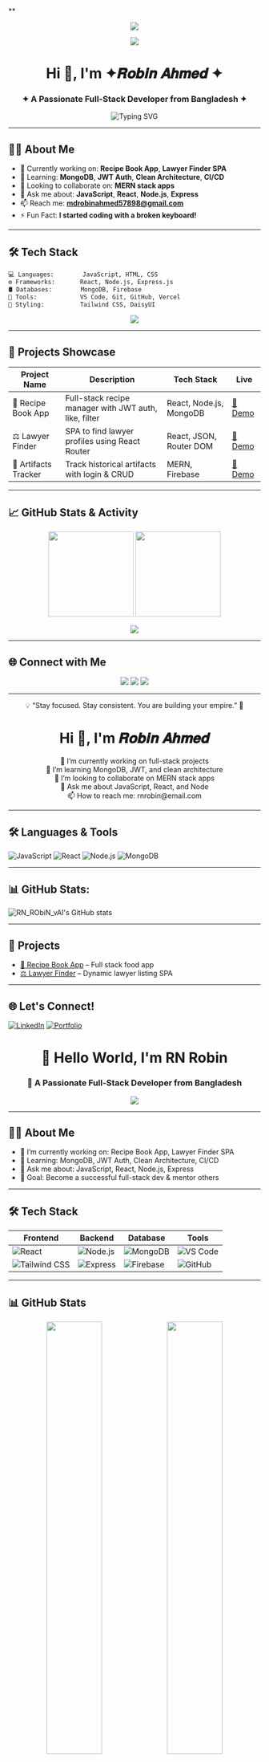 <!-- ✨ RN Robin Vai - GitHub Profile README ✨ -->**

<p align="center"> 
  <img src="https://i.ibb.co/jX4ntv0/240-F-789334120-4s5-Ne-IQWTLwy4rd-CJEBn2z-GLc-IEId5-L5.jpg" />
</p>
<p align="center"> 
  <img src="https://i.ibb.co/DPBypFw1/240-F-1230561665-yel-FQ0mi-B04-D37viaza-Nx-LD4s-Wbd-Tqc7.jpg" />
</p>


<h1 align="center">Hi 👋, I'm ✦𝑹𝒐𝒃𝒊𝒏 𝑨𝒉𝒎𝒆𝒅 ✦</h1>
<h3 align="center">✦ A Passionate Full-Stack Developer from Bangladesh ✦</h3>

<p align="center"> 
  <img src="https://readme-typing-svg.herokuapp.com?font=Fira+Code&duration=3000&pause=1000&color=00FFEA&center=true&width=435&lines=Self-taught+Developer;MERN+Stack+Enthusiast;Future+Millionaire💸" alt="Typing SVG" />
</p>

---

## 👨‍💻 About Me

- 🔭 Currently working on: **Recipe Book App**, **Lawyer Finder SPA**
- 🌱 Learning: **MongoDB**, **JWT Auth**, **Clean Architecture**, **CI/CD**
- 👯 Looking to collaborate on: **MERN stack apps**
- 💬 Ask me about: **JavaScript**, **React**, **Node.js**, **Express**
- 📫 Reach me: **mdrobinahmed57898@gmail.com**
- ⚡ Fun Fact: **I started coding with a broken keyboard!**

---

## 🛠️ Tech Stack

```bash
💻 Languages:        JavaScript, HTML, CSS
⚙️ Frameworks:       React, Node.js, Express.js
🛢️ Databases:        MongoDB, Firebase
🔧 Tools:            VS Code, Git, GitHub, Vercel
🎨 Styling:          Tailwind CSS, DaisyUI
```

<div align="center">
  <img src="https://i.ibb.co/XZGXdPFy/240-F-318606217-Hk8jo2-MVo-I33-SQOk-Yrf-OF929-J7-Jg-IP0-P.jpg" />
</div>

---

## 🚀 Projects Showcase

| Project Name | Description | Tech Stack | Live |
|--------------|-------------|------------|------|
| 🍲 Recipe Book App | Full-stack recipe manager with JWT auth, like, filter | React, Node.js, MongoDB | [🔗 Demo](https://recipebook.web.app) |
| ⚖️ Lawyer Finder | SPA to find lawyer profiles using React Router | React, JSON, Router DOM | [🔗 Demo](https://lawyerfinder.web.app) |
| 🗿 Artifacts Tracker | Track historical artifacts with login & CRUD | MERN, Firebase | [🔗 Demo](https://artifactstracker.web.app) |

---

## 📈 GitHub Stats & Activity

<p align="center">
  <img src="https://github-readme-stats.vercel.app/api?username=RN_RObiN_vAI&show_icons=true&theme=midnight-purple&count_private=true" height="170px"/>
  <img src="https://github-readme-streak-stats.herokuapp.com?user=RN_RObiN_vAI&theme=midnight-purple" height="170px"/>
</p>

<p align="center">
  <img src="https://github-readme-stats.vercel.app/api/top-langs/?username=RN_RObiN_vAI&layout=compact&theme=midnight-purple" />
</p>

---

## 🌐 Connect with Me

<p align="center">
  <a href="mailto:mdrobinahmed57898@gmail.com"><img src="https://img.shields.io/badge/Gmail-D14836?style=for-the-badge&logo=gmail&logoColor=white" /></a>
  <a href="https://linkedin.com/in/yourname"><img src="https://img.shields.io/badge/LinkedIn-0077B5?style=for-the-badge&logo=linkedin&logoColor=white" /></a>
  <a href="https://yourportfolio.com"><img src="https://img.shields.io/badge/Portfolio-000000?style=for-the-badge&logo=react&logoColor=white" /></a>
</p>

---

<p align="center">💡 “Stay focused. Stay consistent. You are building your empire.” 🏰</p>

<!-- End of README -->






<h1 align="center">Hi 👋, I'm 𝑹𝒐𝒃𝒊𝒏 𝑨𝒉𝒎𝒆𝒅 </h1>

<p align="center">
  🔭 I’m currently working on full-stack projects <br/>
  🌱 I’m learning MongoDB, JWT, and clean architecture <br/>
  👯 I’m looking to collaborate on MERN stack apps <br/>
  💬 Ask me about JavaScript, React, and Node <br/>
  📫 How to reach me: rnrobin@email.com <br/>
</p>

---

## 🛠️ Languages & Tools
![JavaScript](https://img.shields.io/badge/-JavaScript-black?style=flat-square&logo=javascript)
![React](https://img.shields.io/badge/-React-black?style=flat-square&logo=react)
![Node.js](https://img.shields.io/badge/-Node.js-black?style=flat-square&logo=node.js)
![MongoDB](https://img.shields.io/badge/-MongoDB-black?style=flat-square&logo=mongodb)

---

## 📊 GitHub Stats:
![RN_RObiN_vAI's GitHub stats](https://github-readme-stats.vercel.app/api?username=RN_RObiN_vAI&show_icons=true&theme=radical)

---

## 🚀 Projects
- [🍲 Recipe Book App](https://recipebook.web.app) – Full stack food app
- [⚖️ Lawyer Finder](https://lawyersite.web.app) – Dynamic lawyer listing SPA

---

## 🌐 Let's Connect!
[![LinkedIn](https://img.shields.io/badge/-LinkedIn-blue?style=flat-square&logo=linkedin)](https://linkedin.com/in/your-profile)
[![Portfolio](https://img.shields.io/badge/-Portfolio-black?style=flat-square&logo=react)](https://yourportfolio.com)


<!-- Header section -->
<h1 align="center">👋 Hello World, I'm RN Robin</h1>
<h3 align="center">🚀 A Passionate Full-Stack Developer from Bangladesh</h3>

<p align="center">
  <img src="https://readme-typing-svg.herokuapp.com/?lines=Self-taught+Developer;MERN+Stack+Enthusiast;Future+Millionaire💸&center=true&width=500&height=45">
</p>

---

## 🧑‍💻 About Me
- 🔭 I’m currently working on: Recipe Book App, Lawyer Finder SPA
- 🌱 Learning: MongoDB, JWT Auth, Clean Architecture, CI/CD
- 💬 Ask me about: JavaScript, React, Node.js, Express
- 🎯 Goal: Become a successful full-stack dev & mentor others

---

## 🛠️ Tech Stack

<div align="center">
  
| Frontend | Backend | Database | Tools |
|----------|---------|----------|-------|
| ![React](https://img.shields.io/badge/-React-61DAFB?logo=react&logoColor=black) | ![Node.js](https://img.shields.io/badge/-Node.js-339933?logo=node.js&logoColor=white) | ![MongoDB](https://img.shields.io/badge/-MongoDB-47A248?logo=mongodb&logoColor=white) | ![VS Code](https://img.shields.io/badge/-VSCode-007ACC?logo=visual-studio-code) |
| ![Tailwind CSS](https://img.shields.io/badge/-TailwindCSS-38B2AC?logo=tailwind-css&logoColor=white) | ![Express](https://img.shields.io/badge/-Express-black?logo=express&logoColor=white) | ![Firebase](https://img.shields.io/badge/-Firebase-FFCA28?logo=firebase&logoColor=black) | ![GitHub](https://img.shields.io/badge/-GitHub-181717?logo=github) |

</div>

---

## 📊 GitHub Stats

<p align="center">
  <img src="https://github-readme-stats.vercel.app/api?username=RN_RObiN_vAI&show_icons=true&theme=tokyonight" width="47%">
  <img src="https://github-readme-streak-stats.herokuapp.com?user=RN_RObiN_vAI&theme=tokyonight" width="47%">
</p>

---

## 🚀 Featured Projects

| Project | Tech | Live |
|--------|------|------|
| 🍲 Recipe Book App | React, Node.js, MongoDB, JWT | [Live Demo](https://recipebook.web.app) |
| ⚖️ Lawyer Finder | React Router SPA | [Live Demo](https://lawyerapp.web.app) |
| 🗿 Historical Artifacts Tracker | MERN Stack, Firebase Auth | [Live Demo](https://artifacts.web.app) |

---

## 📫 Connect with Me

<p align="center">
  <a href="mailto:rnrobin@email.com"><img src="https://img.shields.io/badge/-Gmail-D14836?logo=gmail&logoColor=white"/></a>
  <a href="https://linkedin.com/in/yourname"><img src="https://img.shields.io/badge/-LinkedIn-blue?logo=linkedin&logoColor=white"/></a>
  <a href="https://yourportfolio.com"><img src="https://img.shields.io/badge/-Portfolio-000?logo=react&logoColor=white"/></a>
</p>

---

<p align="center">
  ⚡ "Code, Create, Conquer!" 💻🚀
</p>


<!-- Minimalist Style Header -->
<h1 align="center">🌟 RN Robin</h1>
<p align="center">🚀 Full-Stack Developer | 🇧🇩 Bangladesh | 💡 Dreamer & Doer</p>

<p align="center">
  <a href="https://yourportfolio.com">Portfolio</a> • 
  <a href="mailto:rnrobin@email.com">Email</a> • 
  <a href="https://linkedin.com/in/yourname">LinkedIn</a> • 
  <a href="https://github.com/RN_RObiN_vAI">GitHub</a>
</p>

---

## 👨‍💻 About Me

- 🌱 Currently learning: Clean Architecture, MongoDB Aggregation, Testing
- 🎯 Goal: Build scalable full-stack apps & become a respected open-source contributor
- 🧠 Strengths: Focus, Self-discipline, and Fast learning
- ⚡ Fun Fact: I can code for 8 hours straight with tea & chill lofi music 🎧

---

## 🛠️ Tech Stack

bash
💻 Languages:        JavaScript, HTML, CSS
⚙️ Frameworks:       React, Node.js, Express.js
🛢️ Databases:        MongoDB, Firebase
🔧 Tools:            VS Code, Git, GitHub, Vercel
🎨 Styling:          Tailwind CSS, DaisyUI


<h1 align="center">👋 Hey there, I'm RN Robin</h1>
<p align="center">💻 MERN Stack Developer | 🇷🇫 Bangladesh | 🌱 Always learning</p>

<p align="center">
  <img src="https://readme-typing-svg.demolab.com/?lines=Passionate+Web+Developer;MERN+Stack+Specialist;React+|+Node+|+MongoDB;Always+Building+Something+New&center=true&width=500&height=45" />
</p>

---

## 📄 About Me

- 🔭 Currently working on: **Recipe Book App**, **Lawyer Finder SPA**, and **Historical Artifact Tracker**
- 🌱 Exploring: **JWT Auth**, **Clean Backend Structure**, **MongoDB Aggregation**
- 💬 Ask me about: `React`, `Node.js`, `MongoDB`, `Tailwind`
- 🌟 Goal: Be a respected full-stack developer & tech entrepreneur

---

## 🛠️ Tech Stack

<div align="center">
  <img src="https://skillicons.dev/icons?i=js,react,nodejs,express,mongodb,firebase,tailwind,github,vscode" />
</div>

---

## 🚀 Projects Showcase

| Project Name | Description | Tech Stack | Live |
|--------------|-------------|------------|------|
| 🍲 Recipe Book App | Full-stack recipe manager with JWT, filtering | React, Node.js, MongoDB | [🔗 Demo](https://recipebook.web.app) |
| ⚖️ Lawyer Finder | SPA with React Router for finding lawyers | React, Router DOM | [🔗 Demo](https://lawyerfinder.web.app) |
| 🗿 Artifacts Tracker | CRUD for tracking historical artifacts with auth | MERN Stack | [🔗 Demo](https://artifactstracker.web.app) |

---

## 📈 GitHub Stats & Activity

<p align="center">
  <img src="https://github-readme-stats.vercel.app/api?username=RN_RObiN_vAI&show_icons=true&theme=midnight-purple&count_private=true" height="170px"/>
  <img src="https://github-readme-streak-stats.herokuapp.com?user=RN_RObiN_vAI&theme=midnight-purple" height="170px"/>
</p>

<p align="center">
  <img src="https://github-readme-stats.vercel.app/api/top-langs/?username=RN_RObiN_vAI&layout=compact&theme=midnight-purple" />
</p>

---

## 📢 Connect with Me

<p align="center">
  <a href="mailto:mdrobinahmed57898@gmail.com"><img src="https://img.shields.io/badge/Gmail-D14836?style=for-the-badge&logo=gmail&logoColor=white" /></a>
  <a href="https://linkedin.com/in/yourname"><img src="https://img.shields.io/badge/LinkedIn-0077B5?style=for-the-badge&logo=linkedin&logoColor=white" /></a>
  <a href="https://yourportfolio.com"><img src="https://img.shields.io/badge/Portfolio-000000?style=for-the-badge&logo=react&logoColor=white" /></a>
</p>

---

<p align="center">
  💡 “Stay focused. Stay consistent. You are building your empire.” 🏰
</p>



